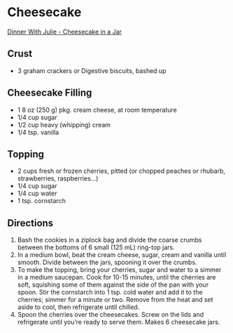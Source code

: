 # Cheesecake
[Dinner With Julie - Cheesecake in a Jar](http://www.dinnerwithjulie.com/2016/06/13/braised-cherry-cheesecake-in-a-jar/)

## Crust
* 3 graham crackers or Digestive biscuits, bashed up

## Cheesecake Filling
* 1 8 oz (250 g) pkg. cream cheese, at room temperature
* 1/4 cup sugar
* 1/2 cup heavy (whipping) cream
* 1/4 tsp. vanilla

## Topping
* 2 cups fresh or frozen cherries, pitted (or chopped peaches or rhubarb, strawberries, raspberries…)
* 1/4 cup sugar
* 1/4 cup water
* 1 tsp. cornstarch

## Directions
1. Bash the cookies in a ziplock bag and divide the coarse crumbs between the bottoms of 6 small (125 mL) ring-top jars.
2. In a medium bowl, beat the cream cheese, sugar, cream and vanilla until smooth. Divide between the jars, spooning it over the crumbs.
3. To make the topping, bring your cherries, sugar and water to a simmer in a medium saucepan. Cook for 10-15 minutes, until the cherries are soft, squishing some of them against the side of the pan with your spoon. Stir the cornstarch into 1 tsp. cold water and add it to the cherries; simmer for a minute or two. Remove from the heat and set aside to cool, then refrigerate until chilled.
4. Spoon the cherries over the cheesecakes. Screw on the lids and refrigerate until you’re ready to serve them. Makes 6 cheesecake jars.
